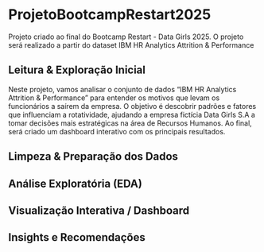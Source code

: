 # ProjetoBootcampRestart2025
Projeto criado ao final do Bootcamp Restart - Data Girls 2025. O projeto será realizado a partir do dataset IBM HR Analytics Attrition & Performance

## Leitura & Exploração Inicial
Neste projeto, vamos analisar o conjunto de dados “IBM HR Analytics Attrition & Performance” para entender os motivos que levam os funcionários a saírem da empresa. O objetivo é descobrir padrões e fatores que influenciam a rotatividade, ajudando a empresa fictícia Data Girls S.A a tomar decisões mais estratégicas na área de Recursos Humanos. Ao final, será criado um dashboard interativo com os principais resultados.


## Limpeza & Preparação dos Dados

## Análise Exploratória (EDA)

## Visualização Interativa / Dashboard

## Insights e Recomendações
